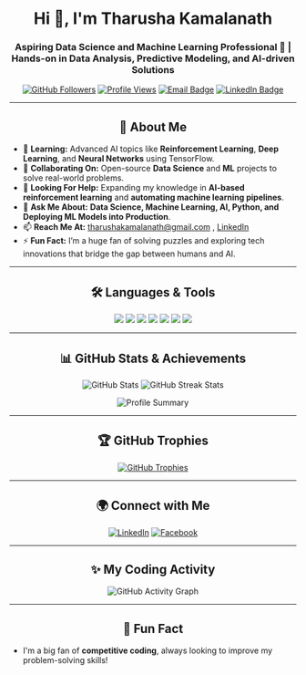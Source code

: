 <h1 align="center">Hi 👋, I'm Tharusha Kamalanath</h1>
<h3 align="center">Aspiring Data Science and Machine Learning Professional 🚀 | Hands-on in Data Analysis, Predictive Modeling, and AI-driven Solutions</h3>

<p align="center">
  <a href="https://github.com/jltk99"><img src="https://img.shields.io/github/followers/jltk99?label=Followers&style=social" alt="GitHub Followers"></a>
  <a href="https://github.com/jltk99"><img src="https://komarev.com/ghpvc/?username=jltk99&label=Profile%20views&color=0e75b6&style=flat" alt="Profile Views" /></a>
  <a href="mailto:tharushakamalanath@gmail.com"><img src="https://img.shields.io/badge/Email-tharushakamalanath%40gmail.com-blue?style=flat-square&logo=gmail" alt="Email Badge"></a>
  <a href="https://linkedin.com/in/tharusha-kamalanath"><img src="https://img.shields.io/badge/LinkedIn-tharusha--kamalanath-blue?style=flat-square&logo=linkedin" alt="LinkedIn Badge"></a>
</p>

---

<h2 align="center">🚀 About Me</h2>

- 🌱 **Learning:** Advanced AI topics like **Reinforcement Learning**, **Deep Learning**, and **Neural Networks** using TensorFlow.
- 👯 **Collaborating On:** Open-source **Data Science** and **ML** projects to solve real-world problems.
- 🤝 **Looking For Help:** Expanding my knowledge in **AI-based reinforcement learning** and **automating machine learning pipelines**.
- 💬 **Ask Me About:** **Data Science, Machine Learning, AI, Python, and Deploying ML Models into Production**.
- 📫 **Reach Me At:** tharushakamalanath@gmail.com , [LinkedIn](https://www.linkedin.com/in/tharushakamalanath)
- ⚡ **Fun Fact:** I’m a huge fan of solving puzzles and exploring tech innovations that bridge the gap between humans and AI.

---

<h2 align="center">🛠️ Languages & Tools</h2>

<p align="center">
  <img src="https://img.shields.io/badge/-Python-3776AB?style=flat-square&logo=python&logoColor=white" />
  <img src="https://img.shields.io/badge/-TensorFlow-FF6F00?style=flat-square&logo=tensorflow&logoColor=white" />
  <img src="https://img.shields.io/badge/-scikit--learn-F7931E?style=flat-square&logo=scikitlearn&logoColor=white" />
  <img src="https://img.shields.io/badge/-pandas-150458?style=flat-square&logo=pandas&logoColor=white" />
  <img src="https://img.shields.io/badge/-MySQL-4479A1?style=flat-square&logo=mysql&logoColor=white" />
  <img src="https://img.shields.io/badge/-Azure-0089D6?style=flat-square&logo=microsoft-azure&logoColor=white" />
  <img src="https://img.shields.io/badge/-Seaborn-0071A4?style=flat-square&logoColor=white" />
</p>

---

<h2 align="center">📊 GitHub Stats & Achievements</h2>

<p align="center">
  <img src="https://github-readme-stats.vercel.app/api?username=jltk99&show_icons=true&count_private=true&theme=radical" alt="GitHub Stats" />
  <img src="https://github-readme-streak-stats.herokuapp.com/?user=jltk99&theme=dark" alt="GitHub Streak Stats" />
</p>

<p align="center">
  <img src="https://github-profile-summary-cards.vercel.app/api/cards/profile-details?username=jltk99&theme=vue" alt="Profile Summary" />
</p>

---

<h2 align="center">🏆 GitHub Trophies</h2>

<p align="center">
  <a href="https://github.com/ryo-ma/github-profile-trophy">
    <img src="https://github-profile-trophy.vercel.app/?username=jltk99&theme=radical&no-frame=true&row=1&column=7" alt="GitHub Trophies" />
  </a>
</p>

---

<h2 align="center">🌍 Connect with Me</h2>

<p align="center">
  <a href="https://linkedin.com/in/tharusha-kamalanath"><img src="https://img.shields.io/badge/LinkedIn-0A66C2?style=for-the-badge&logo=linkedin&logoColor=white" alt="LinkedIn" /></a>
  <a href="https://fb.com/tharusha.kamalanath"><img src="https://img.shields.io/badge/Facebook-1877F2?style=for-the-badge&logo=facebook&logoColor=white" alt="Facebook" /></a>
</p>

---

<h2 align="center">✨ My Coding Activity</h2>

<p align="center">
  <img src="https://github-readme-activity-graph.vercel.app/graph?username=jltk99&theme=rogue" alt="GitHub Activity Graph" />
</p>

---

<h2 align="center">🎯 Fun Fact</h2>

- I'm a big fan of **competitive coding**, always looking to improve my problem-solving skills!


